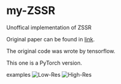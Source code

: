 # my-ZSSR
Unoffical implementation of ZSSR

Original paper can be found in [link](http://arxiv.org/abs/1712.06087).

The original code was wrote by tensorflow.

This one is a PyTorch version.

examples
![Low-Res](./images/01-lr.png)
![High-Res](./images/zssr.png)
